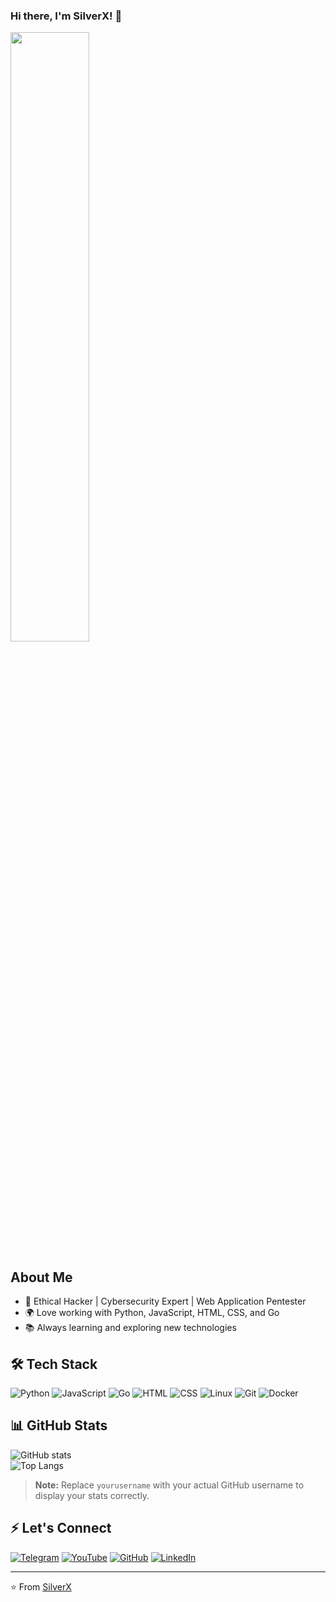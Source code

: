 ### Hi there, I'm SilverX! 👋

<img src="https://images.steamusercontent.com/ugc/854976916434675605/0A7FF9FDC45305AB9F1B4F51DCAC315274B28F96/?imw=5000&imh=5000&ima=fit&impolicy=Letterbox&imcolor=%23000000&letterbox=false" width="50%" />

## About Me
- 🔐 Ethical Hacker | Cybersecurity Expert | Web Application Pentester
- 🌍 Love working with Python, JavaScript, HTML, CSS, and Go
- 📚 Always learning and exploring new technologies

## 🛠️ Tech Stack

![Python](https://img.shields.io/badge/-Python-05122A?style=flat&logo=python)
![JavaScript](https://img.shields.io/badge/-JavaScript-05122A?style=flat&logo=javascript)
![Go](https://img.shields.io/badge/-Go-05122A?style=flat&logo=go)
![HTML](https://img.shields.io/badge/-HTML-05122A?style=flat&logo=html5)
![CSS](https://img.shields.io/badge/-CSS-05122A?style=flat&logo=css3)
![Linux](https://img.shields.io/badge/-Linux-05122A?style=flat&logo=linux)
![Git](https://img.shields.io/badge/-Git-05122A?style=flat&logo=git)
![Docker](https://img.shields.io/badge/-Docker-05122A?style=flat&logo=docker)

## 📊 GitHub Stats

![GitHub stats](https://github-readme-stats.vercel.app/api?username=silverxpymaster&show_icons=true&theme=tokyonight&hide_border=true)  
![Top Langs](https://github-readme-stats.vercel.app/api/top-langs/?username=silverxpymaster&layout=compact&theme=tokyonight&hide_border=true)

> **Note:** Replace `yourusername` with your actual GitHub username to display your stats correctly.

## ⚡ Let's Connect

[![Telegram](https://img.shields.io/badge/-Telegram-05122A?style=flat&logo=telegram)](https://t.me/silverxvip)
[![YouTube](https://img.shields.io/badge/-YouTube-FF0000?style=flat&logo=youtube&logoColor=white)](https://www.youtube.com/@silverxcyber)
[![GitHub](https://img.shields.io/badge/-GitHub-05122A?style=flat&logo=github)](https://github.com/yourusername)
[![LinkedIn](https://img.shields.io/badge/-LinkedIn-0077B5?style=flat&logo=linkedin&logoColor=white)](https://www.linkedin.com/in/yourusername)

---

⭐️ From [SilverX](https://github.com/yourusername)
